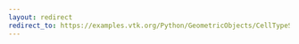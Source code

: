 ```yaml
---
layout: redirect
redirect_to: https://examples.vtk.org/Python/GeometricObjects/CellTypeSource/
---
```

